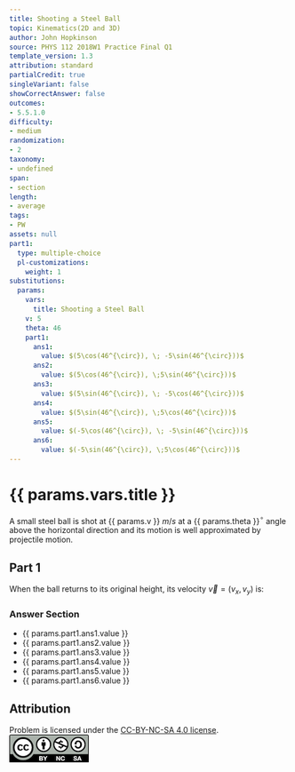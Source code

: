 ```yaml
---
title: Shooting a Steel Ball
topic: Kinematics(2D and 3D)
author: John Hopkinson
source: PHYS 112 2018W1 Practice Final Q1
template_version: 1.3
attribution: standard
partialCredit: true
singleVariant: false
showCorrectAnswer: false
outcomes:
- 5.5.1.0
difficulty:
- medium
randomization:
- 2
taxonomy:
- undefined
span:
- section
length:
- average
tags:
- PW
assets: null
part1:
  type: multiple-choice
  pl-customizations:
    weight: 1
substitutions:
  params:
    vars:
      title: Shooting a Steel Ball
    v: 5
    theta: 46
    part1:
      ans1:
        value: $(5\cos(46^{\circ}), \; -5\sin(46^{\circ}))$
      ans2:
        value: $(5\cos(46^{\circ}), \;5\sin(46^{\circ}))$
      ans3:
        value: $(5\sin(46^{\circ}), \; -5\cos(46^{\circ}))$
      ans4:
        value: $(5\sin(46^{\circ}), \;5\cos(46^{\circ}))$
      ans5:
        value: $(-5\cos(46^{\circ}), \; -5\sin(46^{\circ}))$
      ans6:
        value: $(-5\sin(46^{\circ}), \;5\cos(46^{\circ}))$
---
```

# {{ params.vars.title }}
A small steel ball is shot at {{ params.v }} $m/s$ at a {{ params.theta }}$^{\circ}$ angle above the horizontal direction and its motion is well approximated by projectile motion.

## Part 1

When the ball returns to its original height, its velocity $\overrightarrow{v} = (v_x, v_y)$ is:

### Answer Section

- {{ params.part1.ans1.value }}
- {{ params.part1.ans2.value }}
- {{ params.part1.ans3.value }}
- {{ params.part1.ans4.value }}
- {{ params.part1.ans5.value }}
- {{ params.part1.ans6.value }}

## Attribution

Problem is licensed under the [CC-BY-NC-SA 4.0 license](https://creativecommons.org/licenses/by-nc-sa/4.0/).<br> ![The Creative Commons 4.0 license requiring attribution-BY, non-commercial-NC, and share-alike-SA license.](https://raw.githubusercontent.com/firasm/bits/master/by-nc-sa.png)